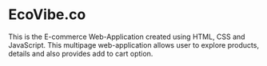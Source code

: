 # EcoVibe.co
This is the E-commerce Web-Application created using HTML, CSS and JavaScript. This multipage web-application allows user to explore products, details and also provides add to cart option.

